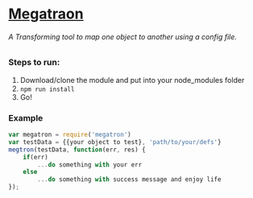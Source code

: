 
# [Megatraon](https://en.wikipedia.org/wiki/Megatron)

###### A Transforming tool to map one object to another using a config file.

### Steps to run:
1. Download/clone the module and put into your node_modules folder
2. `npm run install`
3. Go!

### Example
```javascript
var megatron = require('megatron')
var testData = {{your object to test}, 'path/to/your/defs'}
megtron(testData, function(err, res) {
	if(err)
		...do something with your err
	else
		...do something with success message and enjoy life	
});
```